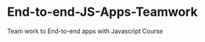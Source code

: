 End-to-end-JS-Apps-Teamwork
===========================

Team work to End-to-end apps with Javascript Course
